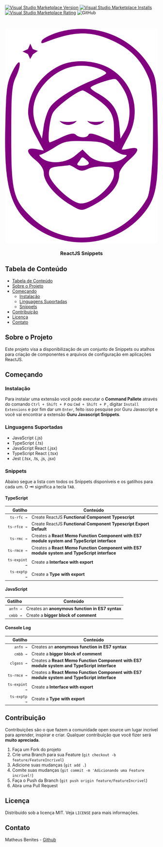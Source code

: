 <!--
*** Obrigado por estar vendo o nosso README. Se você tiver alguma sugestão
*** que possa melhorá-lo ainda mais dê um fork no repositório e crie uma Pull
*** Request ou abra uma Issue com a tag "sugestão".
*** Obrigado novamente! Agora vamos rodar esse projeto incrível :D
-->

[![Visual Studio Marketplace Version](https://img.shields.io/visual-studio-marketplace/v/guru-JS-snippets.guru-js-snippets.svg?label=Visual%20Studio%20Marketplace)](https://marketplace.visualstudio.com/items?itemName=guru-JS-snippets.guru-js-snippets)
[![Visual Studio Marketplace Installs](https://img.shields.io/visual-studio-marketplace/i/guru-JS-snippets.guru-js-snippets.svg)](https://marketplace.visualstudio.com/items?itemName=guru-JS-snippets.guru-js-snippets)
[![Visual Studio Marketplace Rating](https://img.shields.io/visual-studio-marketplace/r/guru-JS-snippets.guru-js-snippets.svg)](https://marketplace.visualstudio.com/items?itemName=guru-JS-snippets.guru-js-snippets)
![GitHub](https://img.shields.io/github/license/benits/guru-js-snippets.svg)

<!-- PROJECT LOGO -->
<br />
<p align="center">
  <a href="https://rocketseat.com.br">
    <img src="https://raw.githubusercontent.com/benits/guru-js-snippets/main/images/guru-js.png" alt="Logo">
  </a>

  <h3 align="center">ReactJS Snippets</h3>
</p>

<!-- TABLE OF CONTENTS -->

## Tabela de Conteúdo

- [Tabela de Conteúdo](#tabela-de-conte%C3%BAdo)
- [Sobre o Projeto](#sobre-o-projeto)
- [Começando](#come%C3%A7ando)
  - [Instalação](#instala%C3%A7%C3%A3o)
  - [Linguagens Suportadas](#linguagens-suportadas)
  - [Snippets](#snippets)
- [Contribuição](#contribui%C3%A7%C3%A3o)
- [Licença](#licen%C3%A7a)
- [Contato](#contato)

<!-- ABOUT THE PROJECT -->

## Sobre o Projeto

Este projeto visa a disponibilização de um conjunto de Snippets ou atalhos para criação de componentes e arquivos de configuração em aplicações ReactJS.

## Começando

### Instalação

Para instalar uma extensão você pode executar o **Command Pallete** através do comando `Ctrl + Shift + P` ou `Cmd + Shift + P` , digitar `Install Extensions` e por fim dar um `Enter`, feito isso pesquise por Guru Javascript e você vai encontrar a extensão **Guru Javascript Snippets**.

### Linguagens Suportadas

- JavaScript (.js)
- TypeScript (.ts)
- JavaScript React (.jsx)
- TypeScript React (.tsx)
- Jest (.tsx, .ts, .js, .jsx)

### Snippets

Abaixo segue a lista com todos os Snippets disponíveis e os gatilhos para cada um. O **⇥** significa a tecla `TAB`.

#### TypeScript

|          Gatilho | Conteúdo                                                 |
| ---------------: | -------------------------------------------------------- |
|       `ts-rfc →` | Create ReactJS **Functional Component Typescript**       |
|      `ts-rfce →` | Create ReactJS **Functional Component Typescript Export Default** |
|      `ts-rmc →`  | Creates a **React Memo Function Component with ES7 module system and TypeScript interface** |
|      `ts-rmce →` | Creates a **React Memo Function Component with ES7 module system and TypeScript interface** |
|    `ts-expint →` | Create a **Interface with export** |
|     `ts-exptp →` | Create a **Type with export** |

#### JavaScript

|          Gatilho | Conteúdo                                                 |
| ---------------: | -------------------------------------------------------- |
|         `anfn →` | Creates an **anonymous function in ES7 syntax**          |
|         `cmbb →` | Create a **bigger block of comment**                     |



#### Console Log

|          Gatilho | Conteúdo                                                 |
| ---------------: | -------------------------------------------------------- |
|         `anfn →` | Creates an **anonymous function in ES7 syntax**          |
|         `cmbb →` | Create a **bigger block of comment** |
|      `clgass →`  | Creates a **React Memo Function Component with ES7 module system and TypeScript interface** |
|      `ts-rmce →` | Creates a **React Memo Function Component with ES7 module system and TypeScript interface** |
|    `ts-expint →` | Create a **Interface with export** |
|     `ts-exptp →` | Create a **Type with export** |

<!-- CONTRIBUTING -->

## Contribuição

Contribuições são o que fazem a comunidade open source um lugar incrível para aprender, inspirar e criar. Qualquer contribuição que você fizer será **muito apreciada**.

1. Faça um Fork do projeto
2. Crie uma Branch para sua Feature (`git checkout -b feature/FeatureIncrivel`)
3. Adicione suas mudanças (`git add .`)
4. Comite suas mudanças (`git commit -m 'Adicionando uma Feature incrível!`)
5. Faça o Push da Branch (`git push origin feature/FeatureIncrivel`)
6. Abra uma Pull Request

<!-- LICENSE -->

## Licença

Distribuído sob a licença MIT. Veja `LICENSE` para mais informações.

<!-- CONTACT -->

## Contato

Matheus Benites - [Github](https://github.com/benits)
